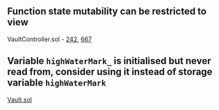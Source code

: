 ## Function state mutability can be restricted to view
VaultController.sol - [242](https://github.com/code-423n4/2023-01-popcorn//blob/main/src/vault/VaultController.sol#L242), [667](https://github.com/code-423n4/2023-01-popcorn//blob/main/src/vault/VaultController.sol#L667)

## Variable `highWaterMark_` is initialised but never read from, consider using it instead of storage variable `highWaterMark`
[Vault.sol](https://github.com/code-423n4/2023-01-popcorn//blob/main/src/vault/Vault.sol#L448-L459)